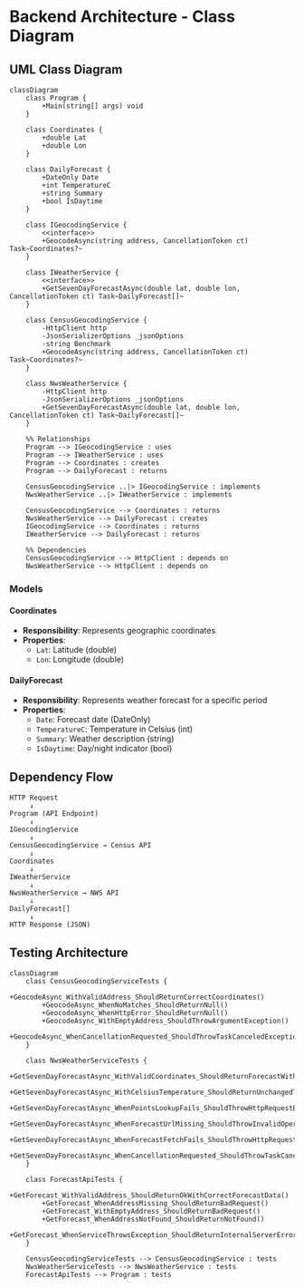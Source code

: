 # Backend Architecture - Class Diagram

## UML Class Diagram

```mermaid
classDiagram
    class Program {
        +Main(string[] args) void
    }

    class Coordinates {
        +double Lat
        +double Lon
    }

    class DailyForecast {
        +DateOnly Date
        +int TemperatureC
        +string Summary
        +bool IsDaytime
    }

    class IGeocodingService {
        <<interface>>
        +GeocodeAsync(string address, CancellationToken ct) Task~Coordinates?~
    }

    class IWeatherService {
        <<interface>>
        +GetSevenDayForecastAsync(double lat, double lon, CancellationToken ct) Task~DailyForecast[]~
    }

    class CensusGeocodingService {
        -HttpClient http
        -JsonSerializerOptions _jsonOptions
        -string Benchmark
        +GeocodeAsync(string address, CancellationToken ct) Task~Coordinates?~
    }

    class NwsWeatherService {
        -HttpClient http
        -JsonSerializerOptions _jsonOptions
        +GetSevenDayForecastAsync(double lat, double lon, CancellationToken ct) Task~DailyForecast[]~
    }

    %% Relationships
    Program --> IGeocodingService : uses
    Program --> IWeatherService : uses
    Program --> Coordinates : creates
    Program --> DailyForecast : returns

    CensusGeocodingService ..|> IGeocodingService : implements
    NwsWeatherService ..|> IWeatherService : implements

    CensusGeocodingService --> Coordinates : returns
    NwsWeatherService --> DailyForecast : creates
    IGeocodingService --> Coordinates : returns
    IWeatherService --> DailyForecast : returns

    %% Dependencies
    CensusGeocodingService --> HttpClient : depends on
    NwsWeatherService --> HttpClient : depends on
```

### **Models**

#### **Coordinates**
- **Responsibility**: Represents geographic coordinates
- **Properties**: 
  - `Lat`: Latitude (double)
  - `Lon`: Longitude (double)

#### **DailyForecast**
- **Responsibility**: Represents weather forecast for a specific period
- **Properties**:
  - `Date`: Forecast date (DateOnly)
  - `TemperatureC`: Temperature in Celsius (int)
  - `Summary`: Weather description (string)
  - `IsDaytime`: Day/night indicator (bool)

## Dependency Flow

```
HTTP Request
     ↓
Program (API Endpoint)
     ↓
IGeocodingService
     ↓
CensusGeocodingService → Census API
     ↓
Coordinates
     ↓
IWeatherService
     ↓
NwsWeatherService → NWS API
     ↓
DailyForecast[]
     ↓
HTTP Response (JSON)
```

## Testing Architecture

```mermaid
classDiagram
    class CensusGeocodingServiceTests {
        +GeocodeAsync_WithValidAddress_ShouldReturnCorrectCoordinates()
        +GeocodeAsync_WhenNoMatches_ShouldReturnNull()
        +GeocodeAsync_WhenHttpError_ShouldReturnNull()
        +GeocodeAsync_WithEmptyAddress_ShouldThrowArgumentException()
        +GeocodeAsync_WhenCancellationRequested_ShouldThrowTaskCanceledException()
    }

    class NwsWeatherServiceTests {
        +GetSevenDayForecastAsync_WithValidCoordinates_ShouldReturnForecastWithCorrectTemperatureConversion()
        +GetSevenDayForecastAsync_WithCelsiusTemperature_ShouldReturnUnchangedTemperature()
        +GetSevenDayForecastAsync_WhenPointsLookupFails_ShouldThrowHttpRequestException()
        +GetSevenDayForecastAsync_WhenForecastUrlMissing_ShouldThrowInvalidOperationException()
        +GetSevenDayForecastAsync_WhenForecastFetchFails_ShouldThrowHttpRequestException()
        +GetSevenDayForecastAsync_WhenCancellationRequested_ShouldThrowTaskCanceledException()
    }

    class ForecastApiTests {
        +GetForecast_WithValidAddress_ShouldReturnOkWithCorrectForecastData()
        +GetForecast_WhenAddressMissing_ShouldReturnBadRequest()
        +GetForecast_WithEmptyAddress_ShouldReturnBadRequest()
        +GetForecast_WhenAddressNotFound_ShouldReturnNotFound()
        +GetForecast_WhenServiceThrowsException_ShouldReturnInternalServerError()
    }

    CensusGeocodingServiceTests --> CensusGeocodingService : tests
    NwsWeatherServiceTests --> NwsWeatherService : tests
    ForecastApiTests --> Program : tests
```